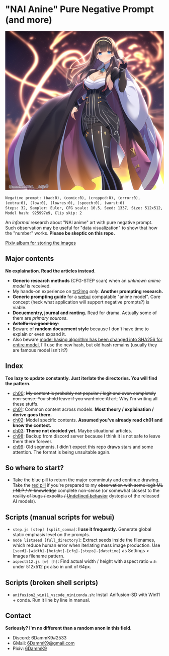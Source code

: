 # "NAI Anine" Pure Negative Prompt (and more) #

![cover.png](cover.png)

```
Negative prompt: (bad:0), (comic:0), (cropped:0), (error:0), (extra:0), (low:0), (lowres:0), (speech:0), (worst:0)
Steps: 32, Sampler: Euler, CFG scale: 10.5, Seed: 1337, Size: 512x512, Model hash: 925997e9, Clip skip: 2
```

An *informal* research about "NAI anime" art with pure negative prompt. Such observation may be useful for "data visualization" to show that how the "number" works. **Please be skeptic on this repo.**

[Pixiv album for storing the images](https://www.pixiv.net/en/tags/PureNegativePrompt/artworks)

## Major contents ##
**No explaination. Read the articles instead.**
- **Generic research methods** (CFG-STEP scan) when an *unknown anime model* is received.
- My hands-on experience on [txt2img](https://en.wikipedia.org/wiki/Text-to-image_model) *only*. **Another prompting research.**
- **Generic prompting guide** for a [webui](https://github.com/AUTOMATIC1111/stable-diffusion-webui) compatable "anime model". Core concept (heck what application will support negative prompts?) is viable.
- **Docuementry, journal and ranting.** Read for drama. Actually some of them are *primary sources*. 
- ~~**Astolfo is a good boy.**~~
- Beware of **random docuement style** because I don't have time to explain or even expand it.
- Also beware [model hasing algorithm has been changed into SHA256 for entire model.](https://github.com/AUTOMATIC1111/stable-diffusion-webui/commit/a95f1353089bdeaccd7c266b40cdd79efedfe632) I'll use the new hash, but old hash remains (usually they are famous model isn't it?)

## Index ##
**Too lazy to update constantly. Just iterlate the directories. You will find the pattern.**
- [ch00](ch00/readme.md): ~~My content is probably not popular / legit and even completely non-sense. You shold leave if you want nice AI art.~~ Why I'm writing all these stuffs.
- [ch01](ch01/readme.md): Common content across models. **Most theory / explaination / derive goes there.**
- [ch02](ch02/readme.md): Model specific contents. **Assumed you've already read ch01 and know the context.**
- [ch03](ch03/readme.md): **Theme not decided yet.** Maybe situational articles.
- [ch98](ch98/readme.md): Backup from discord server because I think it is not safe to leave them there forever.
- [ch99](ch99/readme.md): Old segments. I didn't expect this repo draws stars and some attention. The format is being unsuitable again.

## So where to start? ##
- Take the blue pill to return the major comminuty and continue drawing. Take the [red pill](ch00/red_pill.md) if you're prepared to my ~~observation with some legit ML / NLP / AI knowledge~~ complete non-sense (or somewhat closest to the ~~reality of bugs / expolits / [Undefined behavior](https://en.wikipedia.org/wiki/Undefined_behavior)~~ dystopia of the released AI models).

## Scripts (manual scripts for webui) ##
- `step.js [step] [split_comma]`: **I use it frequently.** Generate global static emphasis level on the prompts.
- `node listseed [full_directory]`: Extract seeds inside the filenames, which reduce human error when iterlating mass image production. Use `[seed]-[width]-[height]-[cfg]-[steps]-[datetime]` as Settings > Images filename pattern.
- `aspect512.js [w] [h]`: Find actual width / height with aspect ratio `w:h` under 512x512 px also in unit of 64px.

## Scripts (broken shell scripts) ##
- `anifusion2_win11_vscode_miniconda.sh`: Install Anifusion-SD with Win11 + conda. Run it line by line in manual.

## Contact ##
**Seriously? I'm no different than a random anon in this field.**
- Discord: 6DammK9#2533
- GMail: 6DammK9@gmail.com
- Pixiv: [6DammK9](https://www.pixiv.net/en/users/11525730)